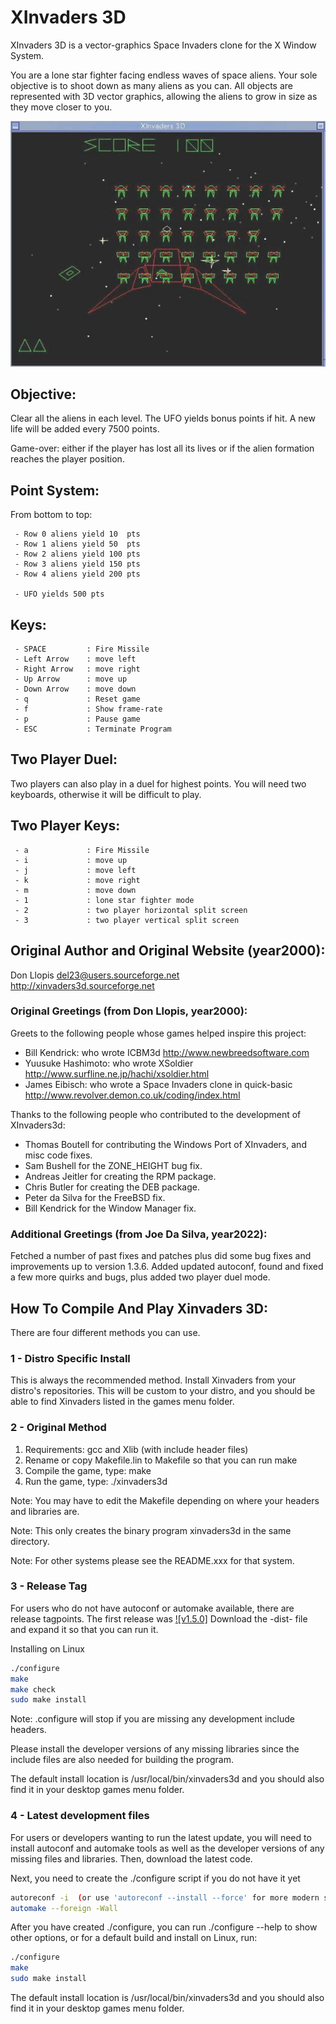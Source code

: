 # XInvaders 3D

XInvaders 3D is a vector-graphics Space Invaders clone for the X Window System.

You are a lone star fighter facing endless waves of space aliens.
Your sole objective is to shoot down as many aliens as you can.
All objects are represented with 3D vector graphics, allowing the
aliens to grow in size as they move closer to you.

![](xinvaders3d.jpg)


## Objective:

Clear all the aliens in each level. The UFO yields bonus points if hit. A new life will be added every 7500 points.

Game-over: either if the player has lost all its lives or if the alien formation reaches the player position.


## Point System:

From bottom to top:
```
 - Row 0 aliens yield 10  pts
 - Row 1 aliens yield 50  pts
 - Row 2 aliens yield 100 pts
 - Row 3 aliens yield 150 pts
 - Row 4 aliens yield 200 pts

 - UFO yields 500 pts
```


## Keys:

```
 - SPACE         : Fire Missile
 - Left Arrow    : move left
 - Right Arrow   : move right
 - Up Arrow      : move up
 - Down Arrow    : move down
 - q             : Reset game
 - f             : Show frame-rate
 - p             : Pause game
 - ESC           : Terminate Program
```

## Two Player Duel:

Two players can also play in a duel for highest points.
You will need two keyboards, otherwise it will be difficult to play.

## Two Player Keys:

```
 - a             : Fire Missile
 - i             : move up
 - j             : move left
 - k             : move right
 - m             : move down
 - 1             : lone star fighter mode
 - 2             : two player horizontal split screen
 - 3             : two player vertical split screen
```


## Original Author and Original Website (year2000):

Don Llopis
del23@users.sourceforge.net
http://xinvaders3d.sourceforge.net

### Original Greetings (from Don Llopis, year2000):

Greets to the following people whose games helped inspire this project:

 - Bill Kendrick: who wrote ICBM3d http://www.newbreedsoftware.com
 - Yuusuke Hashimoto: who wrote XSoldier http://www.surfline.ne.jp/hachi/xsoldier.html
 - James Eibisch: who wrote a Space Invaders clone in quick-basic http://www.revolver.demon.co.uk/coding/index.html

Thanks to the following people who contributed to the development of XInvaders3d:

 - Thomas Boutell for contributing the Windows Port of XInvaders, and misc code fixes.
 - Sam Bushell for the ZONE_HEIGHT bug fix.
 - Andreas Jeitler for creating the RPM package.
 - Chris Butler for creating the DEB package.
 - Peter da Silva for the FreeBSD fix.
 - Bill Kendrick for the Window Manager fix.

### Additional Greetings (from Joe Da Silva, year2022):

Fetched a number of past fixes and patches plus did some bug fixes and improvements up to version 1.3.6.
Added updated autoconf, found and fixed a few more quirks and bugs, plus added two player duel mode.


## How To Compile And Play Xinvaders 3D:

There are four different methods you can use.

### 1 - Distro Specific Install

This is always the recommended method.
Install Xinvaders from your distro's repositories.
This will be custom to your distro, and you should be able to find Xinvaders listed in the games menu folder.


### 2 - Original Method

1. Requirements: gcc and Xlib (with include header files)
2. Rename or copy Makefile.lin to Makefile so that you can run make
3. Compile the game, type: make
4. Run the game, type: ./xinvaders3d

Note: You may have to edit the Makefile depending on where your headers and libraries are.

Note: This only creates the binary program xinvaders3d in the same directory.

Note: For other systems please see the README.xxx for that system.

### 3 - Release Tag

For users who do not have autoconf or automake available, there are release tagpoints.
The first release was [![v1.5.0]](https://github.com/JoesCat/xinvaders3d/releases/tag/1.5.0)
Download the -dist- file and expand it so that you can run it.

Installing on Linux
```sh
./configure
make
make check
sudo make install
```
Note: .configure will stop if you are missing any development include headers.

Please install the developer versions of any missing libraries since the include files are also needed for building the program.

The default install location is /usr/local/bin/xinvaders3d and you should also find it in your desktop games menu folder.

### 4 - Latest development files

For users or developers wanting to run the latest update, you will need to install autoconf and automake tools as well as the developer versions of any missing files and libraries.
Then, download the latest code.

Next, you need to create the ./configure script if you do not have it yet
```sh
autoreconf -i  (or use 'autoreconf --install --force' for more modern setups)
automake --foreign -Wall
```
After you have created ./configure, you can run ./configure --help to show other options, or
for a default build and install on Linux, run:
```sh
./configure
make
sudo make install
```
The default install location is /usr/local/bin/xinvaders3d and you should also find it in your desktop games menu folder.

